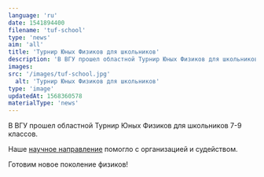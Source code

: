 ```yaml
---
language: 'ru'
date: 1541894400
filename: 'tuf-school'
type: 'news'
aim: 'all'
title: 'Турнир Юных Физиков для школьников'
description: 'В ВГУ прошел областной Турнир Юных Физиков для школьников 7-9 классов...'
images:
src: '/images/tuf-school.jpg'
  alt: 'Турнир Юных Физиков для школьников'
type: 'image'
updatedAt: 1568360578
materialType: 'news'
---
```

В ВГУ прошел областной Турнир Юных Физиков для школьников 7-9 классов.

Наше [научное направление](https://vk.com/rubicon_vsu) помогло с организацией и судейством.

Готовим новое поколение физиков!
